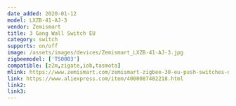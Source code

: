 ```yaml
---
date_added: 2020-01-12
model: LXZB-41-AJ-3
vendor: Zemismart
title: 3 Gang Wall Switch EU
category: switch
supports: on/off
image: /assets/images/devices/Zemismart_LXZB-41-AJ-3.jpg
zigbeemodel: ['TS0003']
compatible: [z2m,zigate,iob,tasmota]
mlink: https://www.zemismart.com/zemismart-zigbee-30-eu-push-switches-one-gang-wall-light-switch-compatible-with-smartthing-hub-app-phone-p0289.html
link: https://www.aliexpress.com/item/4000087402218.html
link2: 
link3: 
---
```

